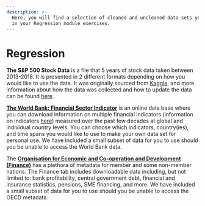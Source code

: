 ```yaml
---
description: >-
  Here, you will find a selection of cleaned and uncleaned data sets you can use
  in your Regression module exercises.
---
```


# Regression

**The S&P 500 Stock Data** is a file that 5 years of stock data taken between 2013-2018. It is presented in 2 different formats depending on how you would like to use the data. It was originally sourced from [Kaggle](https://www.kaggle.com/camnugent/sandp500), and more information about how the data was collected and how to update the data can be found [here](https://github.com/CNuge/kaggle-code/tree/master/stock_data). 

[**The World Bank: Financial Sector Indicator**](https://data.worldbank.org/indicator) is an online data base where you can download information on multiple financial indicators \(information on indicators [here](http://datatopics.worldbank.org/g20fidata/)\) measured over the past few decades at global and individual country levels. You can choose which indicators, country\(ies\), and time spans you would like to use to make your own data set for personal use. We have included a small subset of data for you to use should you be unable to access the World Bank data. 

The [**Organisation for Economic and Co-operation and Development \(Finance\)**](https://stats.oecd.org/) has a plethora of metadata for member and some non-member nations. The Finance tab  includes downloadable data including, but not limited to: bank profitability, central government debt, financial and insurance statistics, pensions, SME financing, and more. We have included a small subset of data for you to use should you be unable to access the OECD metadata.

